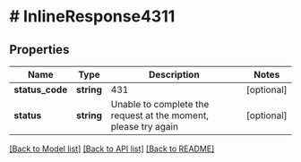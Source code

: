 # # InlineResponse4311

## Properties

Name | Type | Description | Notes
------------ | ------------- | ------------- | -------------
**status_code** | **string** | 431 | [optional]
**status** | **string** | Unable to complete the request at the moment, please try again | [optional]

[[Back to Model list]](../../README.md#models) [[Back to API list]](../../README.md#endpoints) [[Back to README]](../../README.md)
